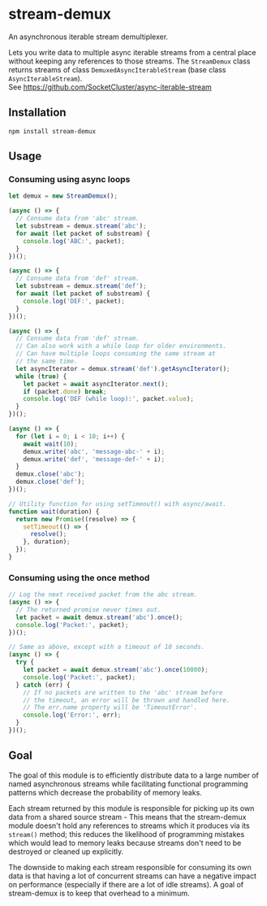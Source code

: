 # stream-demux
An asynchronous iterable stream demultiplexer.

Lets you write data to multiple async iterable streams from a central place without keeping any references to those streams.
The `StreamDemux` class returns streams of class `DemuxedAsyncIterableStream` (base class `AsyncIterableStream`).  
See https://github.com/SocketCluster/async-iterable-stream

## Installation

```
npm install stream-demux
```

## Usage

### Consuming using async loops

```js
let demux = new StreamDemux();

(async () => {
  // Consume data from 'abc' stream.
  let substream = demux.stream('abc');
  for await (let packet of substream) {
    console.log('ABC:', packet);
  }
})();

(async () => {
  // Consume data from 'def' stream.
  let substream = demux.stream('def');
  for await (let packet of substream) {
    console.log('DEF:', packet);
  }
})();

(async () => {
  // Consume data from 'def' stream.
  // Can also work with a while loop for older environments.
  // Can have multiple loops consuming the same stream at
  // the same time.
  let asyncIterator = demux.stream('def').getAsyncIterator();
  while (true) {
    let packet = await asyncIterator.next();
    if (packet.done) break;
    console.log('DEF (while loop):', packet.value);
  }
})();

(async () => {
  for (let i = 0; i < 10; i++) {
    await wait(10);
    demux.write('abc', 'message-abc-' + i);
    demux.write('def', 'message-def-' + i);
  }
  demux.close('abc');
  demux.close('def');
})();

// Utility function for using setTimeout() with async/await.
function wait(duration) {
  return new Promise((resolve) => {
    setTimeout(() => {
      resolve();
    }, duration);
  });
}
```

### Consuming using the once method

```js
// Log the next received packet from the abc stream.
(async () => {
  // The returned promise never times out.
  let packet = await demux.stream('abc').once();
  console.log('Packet:', packet);
})();

// Same as above, except with a timeout of 10 seconds.
(async () => {
  try {
    let packet = await demux.stream('abc').once(10000);
    console.log('Packet:', packet);
  } catch (err) {
    // If no packets are written to the 'abc' stream before
    // the timeout, an error will be thrown and handled here.
    // The err.name property will be 'TimeoutError'.
    console.log('Error:', err);
  }
})();
```

## Goal

The goal of this module is to efficiently distribute data to a large number of named asynchronous streams while facilitating functional programming patterns which decrease the probability of memory leaks.

Each stream returned by this module is responsible for picking up its own data from a shared source stream - This means that the stream-demux module doesn't hold any references to streams which it produces via its `stream()` method; this reduces the likelihood of programming mistakes which would lead to memory leaks because streams don't need to be destroyed or cleaned up explicitly.

The downside to making each stream responsible for consuming its own data is that having a lot of concurrent streams can have a negative impact on performance (especially if there are a lot of idle streams). A goal of stream-demux is to keep that overhead to a minimum.
